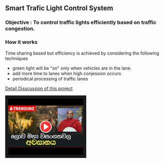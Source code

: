 ## Smart Trafic Light Control System

### Objective : To control traffic lights efficiently based on traffic congestion. 

### How it works 
   Time sharing based but efficiency is achieved by considering the following 
   techniques
   - green light will be "on" only when vehicles are in the lane.
   - add more time to lanes when high conjession occurs
   - periodical processing of traffic lanes
             

[Detail Disscussion of this project](readme.pdf) 

<a href="https://www.youtube.com/watch?v=SNN4s4HEaW4&t=219s&ab_channel=ShraddhaTV" target="_blank"><img src="image.png" alt="IMAGE ALT TEXT HERE" width="240" height="180" border="10" /></a>

